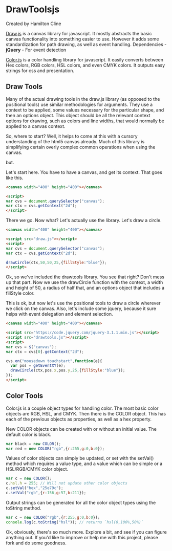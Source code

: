 # DrawToolsjs

Created by Hamilton Cline

[Draw.js](#user-content-draw-tools) is a canvas library for javascript. It mostly abstracts the basic canvas functionality into something easier to use. However it adds some standardization for path drawing, as well as event handling. 
Dependencies - **jQuery** - For event detection

[Color.js](#user-content-color-tools) is a color handling library for javascript. It easily converts between Hex colors, RGB colors, HSL colors, and even CMYK colors. It outputs easy strings for css and presentation.


## Draw Tools
Many of the actual drawing tools in the draw.js library (as opposed to the positional tools) use similar methodologies for arguments. They use a context to be applied, some values necessary for the particular shape, and then an options object. This object should be all the relevant context options for drawing, such as colors and line widths, that would normally be applied to a canvas context.

So, where to start? Well, it helps to come at this with a cursory understanding of the html5 canvas already. Much of this library is simplifying certain overly complex common operations when using the canvas.

but.

Let's start here. You have to have a canvas, and get its context. That goes like this.

```html
<canvas width="400" height="400"></canvas>

<script>
var cvs = document.querySelector("canvas");
var ctx = cvs.getContext("2d");
</script>
```

There we go. Now what? Let's actually use the library. Let's draw a circle.


```html
<canvas width="400" height="400"></canvas>

<script src="draw.js"></script>
<script>
var cvs = document.querySelector("canvas");
var ctx = cvs.getContext("2d");

drawCircle(ctx,50,50,25,{fillStyle:"blue"});
</script>
```

Ok, so we've included the drawtools library. You see that right? Don't mess up that part. Now we use the drawCircle function with the context, a width and height of 50, a radius of half that, and an options object that includes a fillStyle color.

This is ok, but now let's use the positional tools to draw a circle wherever we click on the canvas. Also, let's include some jquery, because it sure helps with event delegation and element selection.

```html
<canvas width="400" height="400"></canvas>

<script src="https://code.jquery.com/jquery-3.1.1.min.js"></script>
<script src="drawtools.js"></script>
<script>
var cvs = $("canvas");
var ctx = cvs[0].getContext("2d");

cvs.on("mousedown touchstart",function(e){
  var pos = getEventXY(e);
  drawCircle(ctx,pos.x,pos.y,25,{fillStyle:"blue"});
});
</script>
```

## Color Tools

Color.js is a couple object types for handling color. The most basic color objects are RGB, HSL, and CMYK. Then there is the COLOR object. This has each of the previous objects as properties, as well as a hex property.

New COLOR objects can be created with or without an initial value. The default color is black.

```javascript
var black = new COLOR();
var red = new COLOR("rgb",{r:255,g:0,b:0});
```

Values of color objects can simply be updated, or set with the setVal() method which requires a value type, and a value which can be simple or a HSL/RGB/CMYK color object.

```javascript
var c = new COLOR();
c.hsl.h = 255; // Will not update other color objects
c.setVal("hex","25e79c");
c.setVal("rgb",{r:156,g:57,b:211});
```

Output strings can be generated for all the color object types using the toString method.

```javascript
var c = new COLOR("rgb",{r:255,g:0,b:0});
console.log(c.toString("hsl")); // returns `hsl(0,100%,50%)`
```




Ok, obviously, there's so much more. Explore a bit, and see if you can figure anything out. If you'd like to improve or help me with this project, please fork and do some goodness.


